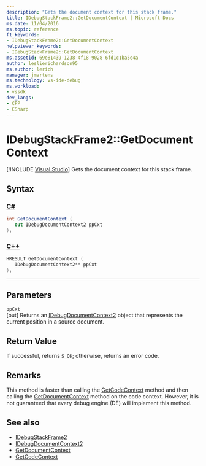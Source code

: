 ```yaml
---
description: "Gets the document context for this stack frame."
title: IDebugStackFrame2::GetDocumentContext | Microsoft Docs
ms.date: 11/04/2016
ms.topic: reference
f1_keywords:
- IDebugStackFrame2::GetDocumentContext
helpviewer_keywords:
- IDebugStackFrame2::GetDocumentContext
ms.assetid: 69e81439-1238-4f18-9028-6fd1c1ba5e4a
author: leslierichardson95
ms.author: lerich
manager: jmartens
ms.technology: vs-ide-debug
ms.workload:
- vssdk
dev_langs:
- CPP
- CSharp
---
```

# IDebugStackFrame2::GetDocumentContext

 [!INCLUDE [Visual Studio](~/includes/applies-to-version/vs-windows-only.md)]
Gets the document context for this stack frame.

## Syntax

### [C#](#tab/csharp)
```csharp
int GetDocumentContext ( 
   out IDebugDocumentContext2 ppCxt
);
```
### [C++](#tab/cpp)
```cpp
HRESULT GetDocumentContext ( 
   IDebugDocumentContext2** ppCxt
);
```
---

## Parameters
`ppCxt`\
[out] Returns an [IDebugDocumentContext2](../../../extensibility/debugger/reference/idebugdocumentcontext2.md) object that represents the current position in a source document.

## Return Value
 If successful, returns `S_OK`; otherwise, returns an error code.

## Remarks
 This method is faster than calling the [GetCodeContext](../../../extensibility/debugger/reference/idebugstackframe2-getcodecontext.md) method and then calling the [GetDocumentContext](../../../extensibility/debugger/reference/idebugcodecontext2-getdocumentcontext.md) method on the code context. However, it is not guaranteed that every debug engine (DE) will implement this method.

## See also
- [IDebugStackFrame2](../../../extensibility/debugger/reference/idebugstackframe2.md)
- [IDebugDocumentContext2](../../../extensibility/debugger/reference/idebugdocumentcontext2.md)
- [GetDocumentContext](../../../extensibility/debugger/reference/idebugcodecontext2-getdocumentcontext.md)
- [GetCodeContext](../../../extensibility/debugger/reference/idebugstackframe2-getcodecontext.md)
